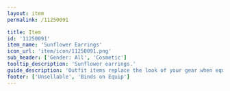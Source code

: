 ```yaml
---
layout: item
permalink: /11250091

title: Item
id: '11250091'
item_name: 'Sunflower Earrings'
icon_url: 'item/icon/11250091.png'
sub_header: ['Gender: All', 'Cosmetic']
tooltip_description: 'Sunflower earrings.'
guide_description: 'Outfit items replace the look of your gear when equipped.'
footer: ['Unsellable', 'Binds on Equip']
---
```


